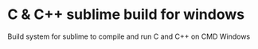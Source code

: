 # C & C++ sublime build for windows
Build system for sublime to compile and run C and C++ on CMD Windows 
